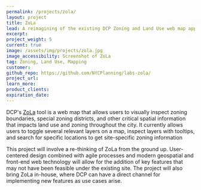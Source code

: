 ```yaml
---
permalink: /projects/zola/
layout: project
title: ZoLa
lead: A reimagining of the existing DCP Zoning and Land Use web map application
excerpt:
project_weight: 5
current: true
image: /assets/img/projects/zola.jpg
image_accessibility: Screenshot of ZoLa
tag: Zoning, Land Use, Mapping
customer:
github_repo: https://github.com/NYCPlanning/labs-zola/
project_url:
learn_more:
product_clients:
expiration_date:
---
```


DCP's [ZoLa](http://maps.nyc.gov/zola) tool is a web map that allows users to visually inspect zoning boundaries, special zoning districts, and other critical spatial information that impacts land use and zoning throughout the city. It currently allows users to toggle several relevant layers on a map, inspect layers with tooltips, and search for specific locations to get site-specific zoning information

This project will involve a re-thinking of ZoLa from the ground up. User-centered design combined with agile processes and modern geospatial and front-end web technology will allow for the addition of key features that may not have been feasible under the existing site. The project will also bring ZoLa in-house, where DCP can have a direct channel for implementing new features as use cases arise.

